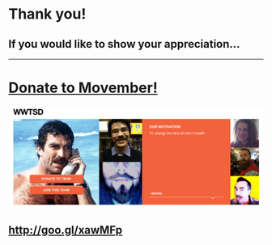 # Thank you!

## If you would like to show your appreciation...

---

# [Donate to Movember!](https://www.movember.com/us/donate/payment/team_id/1560609)

[![Movember](images/movember_wwtsd.png)](https://us.movember.com/team/1560609)

## http://goo.gl/xawMFp

